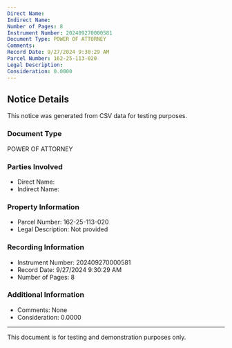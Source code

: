 ```yaml
---
Direct Name: 
Indirect Name: 
Number of Pages: 8
Instrument Number: 202409270000581
Document Type: POWER OF ATTORNEY
Comments: 
Record Date: 9/27/2024 9:30:29 AM
Parcel Number: 162-25-113-020
Legal Description: 
Consideration: 0.0000
---
```


## Notice Details

This notice was generated from CSV data for testing purposes.

### Document Type
POWER OF ATTORNEY

### Parties Involved
- Direct Name: 
- Indirect Name: 

### Property Information
- Parcel Number: 162-25-113-020
- Legal Description: Not provided

### Recording Information
- Instrument Number: 202409270000581
- Record Date: 9/27/2024 9:30:29 AM
- Number of Pages: 8

### Additional Information
- Comments: None
- Consideration: 0.0000

---

This document is for testing and demonstration purposes only.
